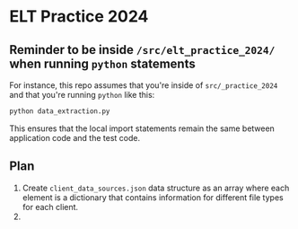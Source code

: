 # ELT Practice 2024

## Reminder to be inside `/src/elt_practice_2024/` when running `python` statements

For instance, this repo assumes that you're inside of `src/_practice_2024` and that you're running `python` like this: 

```python
python data_extraction.py
```

This ensures that the local import statements remain the same between application code and the test code.

## Plan

1. Create `client_data_sources.json` data structure as an array where each element is a dictionary that contains information for different file types for each client.
2. 